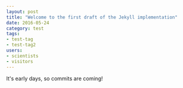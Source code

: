 ```yaml
---
layout: post
title: "Welcome to the first draft of the Jekyll implementation"
date: 2016-05-24
category: test
tags:
- test-tag
- test-tag2
users:
- scientists
- visitors
---
```


It's early days, so commits are coming!
